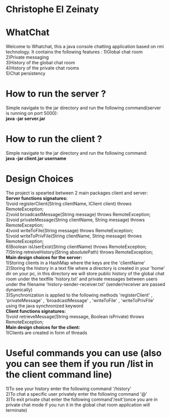 # Christophe El Zeinaty 
# WhatChat
Welcome to Whatchat, this a java console chatting application based on rmi technology.
It contains the following features : 
1)Global chat room<br/>
2)Private messaging<br/>
3)History of the global chat room<br/>
4)History of the private chat rooms<br/>
5)Chat persistency<br/>

# How to run the server ?
Simple navigate to the jar directory and run the following command(server is running on port 5000):<br/>
   <b>java -jar server.jar </b>
   
# How to run the client ?
Simple navigate to the jar directory and run the following command:<br/>
   <b>java -jar client.jar  username </b>
   
# Design Choices 
The project is spearted between 2 main packages client and server:<br/>
<b>Server functions signatures:</b><br/>
   1)void registerClient(String clientName, IClient client) throws RemoteException;<br/>
   2)void broadcastMessage(String message) throws RemoteException;<br/>
   3)void privateMessage(String clientName, String message) throws RemoteException;<br/>
   4)void writeToFile(String message) throws RemoteException;<br/>
   5)void writeToPrivFile(String clientName, String message) throws RemoteException;<br/>
   6)Boolean isUserExist(String clientName) throws RemoteException;<br/>
   7)String retreiveHistory(String absolutePath) throws RemoteException;<br/>
<b>Main design choices for the server:</b><br/>
    1)Storing clients in a HashMap where the keys are the 'clientName'<br/>
    2)Storing the history in a text file where a directory is created in your 'home' dir on your pc, in this directory we will store public history of the global chat room under the textfile 'history.txt' and private messages between users under the filename 'history-sender-receiver.txt' (sender/receiver are passed dynamically) <br/>
    3)Synchronization is applied to the following methods 'registerClient' , 'privateMessage' , 'broadcastMessage' , 'writeToFile' , 'writeToPrivFile' using the java synchronized keyword<br/>
<b>Client functions signatures:</b><br/>
   1)void retrieveMessage(String message, Boolean isPrivate) throws RemoteException;<br/>
   <b>Main design choices for the client:</b><br/>
   1)Clients are created in form of threads
   
   # Useful commands you can use (also you can see them if you run /list in the client command line)
   1)To see your history enter the following command '/history'<br/>
   2)To chat a specific user privately enter the following command '@'<br/>
   3)To exit private chat enter the following command'/exit'(once you are in private chat mode if you run it in the global chat room application will terminate)<br/>
   
